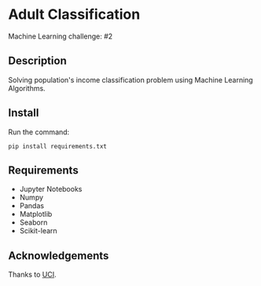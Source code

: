 # Adult Classification

Machine Learning challenge: #2

## Description

Solving population's income classification problem using Machine Learning Algorithms.

## Install

Run the command:

`pip install requirements.txt`

## Requirements

- Jupyter Notebooks
- Numpy
- Pandas
- Matplotlib
- Seaborn
- Scikit-learn

## Acknowledgements

Thanks to [UCI](https://archive.ics.uci.edu/ml/index.php).
